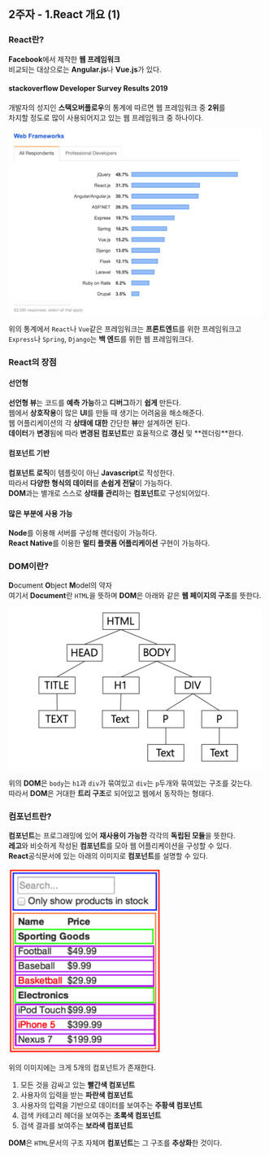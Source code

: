 ## 2주자 - 1.React 개요 (1)

### React란?

**Facebook**에서 제작한 **웹 프레임워크**<br>
비교되는 대상으로는 **Angular.js**나 **Vue.js**가 있다.<br>

#### stackoverflow Developer Survey Results 2019

개발자의 성지인 **스택오버플로우**의 통계에 따르면 웹 프레임워크 중 **2위**를<br>
차지할 정도로 많이 사용되어지고 있는 웹 프레임워크 중 하나이다.<br>

<img src="./Week_2_Images/Week_2_1_Test_Image_1.png" width="500" height="auto"><br>

위의 통계에서 `React`나 `Vue`같은 프레임워크는 **프론트엔드**를 위한 프레임워크고<br>
`Express`나 `Spring`, `Django`는 **백 엔드**를 위한 웹 프레임워크다.<br>

### React의 장점

#### 선언형

**선언형 뷰**는 코드를 **예측 가능**하고 **디버그**하기 **쉽게** 만든다.<br>
웹에서 **상호작용**이 많은 **UI**를 만들 때 생기는 어려움을 해소해준다.<br>
웹 어플리케이션의 각 **상태에 대한** 간단한 **뷰**만 설계하면 된다.<br>
**데이터**가 **변경**됨에 따라 **변경된 컴포넌트**만 효율적으로 **갱신** 및 \*\*렌더링\*\*한다.<br>

#### 컴포넌트 기반

**컴포넌트 로직**이 템플릿이 아닌 **Javascript**로 작성한다.<br>
따라서 **다양한 형식의 데이터**를 **손쉽게 전달**이 가능하다.<br>
**DOM**과는 별개로 스스로 **상태를 관리**하는 **컴포넌트**로 구성되어있다.<br>

#### 많은 부분에 사용 가능

**Node**를 이용해 서버를 구성해 렌더링이 가능하다.<br>
**React Native**를 이용한 **멀티 플랫폼 어플리케이션** 구현이 가능하다.<br>

### DOM이란?

**D**ocument **O**bject **M**odel의 약자<br>
여기서 **Document**란 `HTML`을 뜻하며 **DOM**은 아래와 같은 **웹 페이지의 구조**를 뜻한다.<br>

<img src="./Week_2_Images/Week_2_1_Test_Image_2.png" width="500" height="auto"><br>

위의 **DOM**은 `body`는 `h1`과 `div`가 묶여있고 `div`는 `p`두개와 묶여있는 구조를 갖는다.<br>
따라서 **DOM**은 거대한 **트리 구조**로 되어있고 웹에서 동작하는 형태다.<br>

### 컴포넌트란?

**컴포넌트**는 프로그래밍에 있어 **재사용이 가능한** 각각의 **독립된 모듈**을 뜻한다.<br>
**레고**와 비슷하게 작성된 **컴포넌트**를 모아 웹 어플리케이션을 구성할 수 있다.<br>
**React**공식문서에 있는 아래의 이미지로 **컴포넌트**를 설명할 수 있다.<br>

<img src="./Week_2_Images/Week_2_1_Test_Image_3.png" width="300" height="auto"><br>

위의 이미지에는 크게 5개의 컴포넌트가 존재한다.<br>

1. 모든 것을 감싸고 있는 **빨간색 컴포넌트**
2. 사용자의 입력을 받는 **파란색 컴포넌트**
3. 사용자의 입력을 기반으로 데이터를 보여주는 **주황색 컴포넌트**
4. 검색 카테고리 헤더을 보여주는 **초록색 컴포넌트**
5. 검색 결과를 보여주는 **보라색 컴포넌트**

**DOM**은 `HTML`문서의 구조 자체며 **컴포넌트**는 그 구조를 **추상화**한 것이다.<br>
